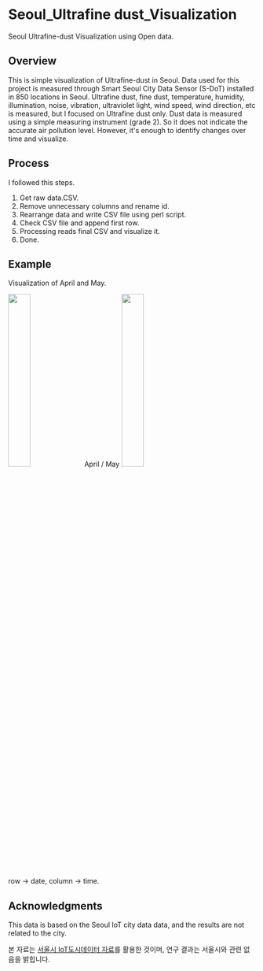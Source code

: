 # Seoul_Ultrafine dust_Visualization
Seoul Ultrafine-dust Visualization using Open data.

## Overview
This is simple visualization of Ultrafine-dust in Seoul. Data used for this project is measured through Smart Seoul City Data Sensor (S-DoT) installed in 850 locations in Seoul.
Ultrafine dust, fine dust, temperature, humidity, illumination, noise, vibration, ultraviolet light, wind speed, wind direction, etc is measured, but I focused on Ultrafine dust only. Dust data is measured using a simple measuring instrument (grade 2). So it does not indicate the accurate air pollution level. However, it's enough to identify changes over time and visualize.

## Process
I followed this steps.
1. Get raw data.CSV.
2. Remove unnecessary columns and rename id.
3. Rearrange data and write CSV file using perl script.
5. Check CSV file and append first row.
6. Processing reads final CSV and visualize it.
7. Done.

## Example
Visualization of April and May. 

<img src="https://github.com/yujong-lee/seoul_ultrafinedust_visualization/blob/master/4_result.png" width="30%"></img> 
April  /  May <img src="https://github.com/yujong-lee/seoul_ultrafinedust_visualization/blob/master/5_result.png" width="30%"></img> 

row -> date, column -> time. 

## Acknowledgments
This data is based on the Seoul IoT city data data, and the results are not related to the city.

본 자료는 [서울시 IoT도시데이터 자료](http://data.seoul.go.kr/dataList/OA-15969/S/1/datasetView.do#)를 활용한 것이며, 연구 결과는 서울시와 관련 없음을 밝힙니다.
